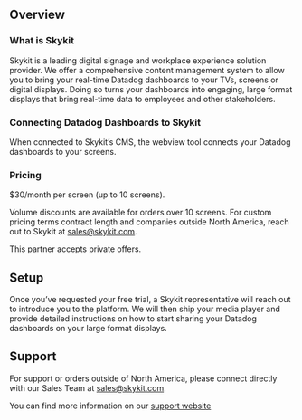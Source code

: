 ## Overview

### What is Skykit

Skykit is a leading digital signage and workplace experience solution provider. We offer a comprehensive content management system to allow you to bring your real-time Datadog dashboards to your TVs, screens or digital displays. Doing so turns your dashboards into engaging, large format displays that bring real-time data to employees and other stakeholders.

### Connecting Datadog Dashboards to Skykit

When connected to Skykit’s CMS, the webview tool connects your Datadog dashboards to your screens.

### Pricing

$30/month per screen (up to 10 screens).

Volume discounts are available for orders over 10 screens. For custom pricing terms contract length and companies outside North America, reach out to Skykit at sales@skykit.com.

This partner accepts private offers.

## Setup

Once you’ve requested your free trial, a Skykit representative will reach out to introduce you to the platform. We will then ship your media player and provide detailed instructions on how to start sharing your Datadog dashboards on your large format displays.

## Support

For support or orders outside of North America, please connect directly with our Sales Team at sales@skykit.com.

You can find more information on our [support website](https://support.skykit.com/en)
